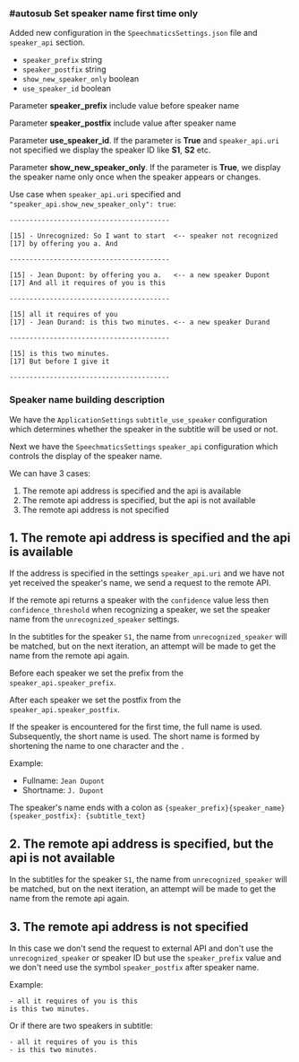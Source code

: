 ﻿### #autosub Set speaker name first time only

Added new configuration in the `SpeechmaticsSettings.json` file and `speaker_api` section.

- `speaker_prefix` string
- `speaker_postfix` string
- `show_new_speaker_only` boolean
- `use_speaker_id` boolean

Parameter **speaker_prefix** include value before speaker name

Parameter **speaker_postfix** include value after speaker name

Parameter **use_speaker_id**. If the parameter is **True** and `speaker_api.uri` not specified we display the speaker ID like **S1**, **S2** etc.

Parameter **show_new_speaker_only**. If the parameter is **True**, we display the speaker name only once when the speaker appears or changes.

Use case when `speaker_api.uri` specified and `"speaker_api.show_new_speaker_only": true`:

```plaintext
----------------------------------------

[15] - Unrecognized: So I want to start  <-- speaker not recognized
[17] by offering you a. And

----------------------------------------

[15] - Jean Dupont: by offering you a.   <-- a new speaker Dupont
[17] And all it requires of you is this

----------------------------------------

[15] all it requires of you
[17] - Jean Durand: is this two minutes. <-- a new speaker Durand

----------------------------------------

[15] is this two minutes.
[17] But before I give it

----------------------------------------
```

### Speaker name building description

We have the `ApplicationSettings` `subtitle_use_speaker` configuration which determines whether the speaker in the subtitle will be used or not.

Next we have the `SpeechmaticsSettings` `speaker_api` configuration which controls the display of the speaker name.

We can have 3 cases:

1. The remote api address is specified and the api is available
2. The remote api address is specified, but the api is not available
3. The remote api address is not specified

## 1. The remote api address is specified and the api is available

If the address is specified in the settings `speaker_api.uri` and we have not yet received the speaker's name, we send a request to the remote API.

If the remote api returns a speaker with the `confidence` value less then `confidence_threshold` when recognizing a speaker, we set the speaker name from the `unrecognized_speaker` settings.

In the subtitles for the speaker `S1`, the name from `unrecognized_speaker` will be matched, but on the next iteration, an attempt will be made to get the name from the remote api again.

Before each speaker we set the prefix from the `speaker_api.speaker_prefix`.

After each speaker we set the postfix from the `speaker_api.speaker_postfix`.

If the speaker is encountered for the first time, the full name is used. Subsequently, the short name is used. The short name is formed by shortening the name to one character and the `.`

Example:

- Fullname: `Jean Dupont`
- Shortname: `J. Dupont`

The speaker's name ends with a colon as `{speaker_prefix}{speaker_name}{speaker_postfix}: {subtitle_text}`

## 2. The remote api address is specified, but the api is not available

In the subtitles for the speaker `S1`, the name from `unrecognized_speaker` will be matched, but on the next iteration, an attempt will be made to get the name from the remote api again.

## 3. The remote api address is not specified

In this case we don't send the request to external API and don't use the `unrecognized_speaker` or speaker ID but use the `speaker_prefix` value and we don't need use the symbol `speaker_postfix` after speaker name.

Example:

```
- all it requires of you is this
is this two minutes.
```

Or if there are two speakers in subtitle:

```
- all it requires of you is this
- is this two minutes.
```
